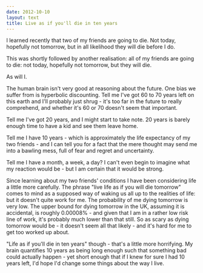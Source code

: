 ```yaml
---
date: 2012-10-10
layout: text
title: Live as if you'll die in ten years 
---
```


I learned recently that two of my friends are going to die. Not today, hopefully not tomorrow, but in all likelihood they will die before I do.

This was shortly followed by another realisation: all of my friends are going to die: not today, hopefully not tomorrow, but they will die.

As will I.

The human brain isn't very good at reasoning about the future. One bias we suffer from is hyperbolic discounting. Tell me I've got 60 to 70 years left on this earth and I'll probably just shrug - it's too far in the future to really comprehend, and whether it's 60 or 70 doesn't seem that important.

Tell me I've got 20 years, and I might start to take note. 20 years is barely enough time to have a kid and see them leave home.

Tell me I have 10 years - which is approximately the life expectancy of my two friends - and I can tell you for a fact that the mere thought may send me into a bawling mess, full of fear and regret and uncertainty.

Tell me I have a month, a week, a day? I can't even begin to imagine what my reaction would be - but I am certain that it would be strong.

Since learning about my two friends' conditions I have been considering life a little more carefully. The phrase "live life as if you will die tomorrow" comes to mind as a supposed way of waking us all up to the realities of life: but it doesn't quite work for me. The probability of me dying tomorrow is very low. The upper bound for dying tomorrow in the UK, assuming it is accidental, is roughly 0.00008% - and given that I am in a rather low risk line of work, it's probably much lower than that still. So as scary as dying tomorrow would be - it doesn't seem all that likely - and it's hard for me to get too worked up about.

"Life as if you'll die in ten years" though - that's a little more horrifying. My brain quantifies 10 years as being long enough such that something bad could actually happen - yet short enough that if I knew for sure I had 10 years left, I'd hope I'd change some things about the way I live.
